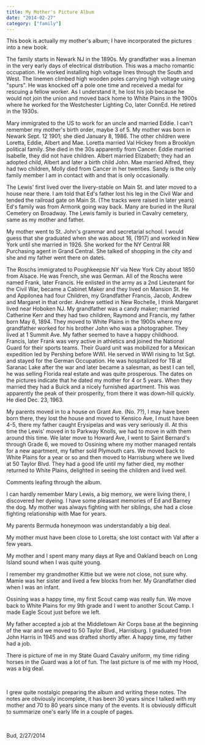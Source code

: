 ```yaml
---
title: My Mother's Picture Album
date: "2014-02-27"
category: ["family"]
---
```


This book is actually my mother's album; I have incorporated the pictures into a new book.

The family starts in Newark NJ in the 1890s.  My grandfather was a lineman in the very early days of electrical distribution.  This was a macho romantic occupation.  He worked installing high voltage lines through the South and West.  The linemen climbed high wooden poles carrying high voltage using "spurs". He was knocked off a pole one time and received a medal for rescuing a fellow worker.  As I understand it, he lost his job because he would not join the union and moved back home to White Plains in the 1900s where he worked for the Westchester Lighting Co, later ConnEd.  He retired in the 1930s.

Mary immigrated to the US to work for an uncle and married Eddie. I can't remember my mother's birth order, maybe 3 of 5.  My mother was born in Newark Sept. 12 1901; she died January 8, 1986. The other children were Loretta, Eddie, Albert and Mae. Loretta married Val Hickey from a Brooklyn political family.  She died in the 30s apparently from Cancer.  Eddie married Isabelle, they did not have children.  Albert married Elizabeth; they had an adopted child, Albert and later a birth child John.  Mae married Alfred, they had two children, Molly died from Cancer in her twenties.  Sandy is the only family member I am in contact with and that is only occasionally.

The Lewis' first lived over the livery-stable on Main St. and later moved to a house near there. I am told that Ed's father lost his leg in the Civil War and tended the railroad gate on Main St.  (The tracks were raised in later years)  Ed's family was from Armonk going way back.  Many are buried in the Rural Cemetery on Broadway.  The Lewis family is buried in Cavalry cemetery, same as my mother and father.

My mother went to St. John's grammar and secretarial school.  I would guess that she graduated when she was about 16, (1917) and worked in New York until she married in 1926.  She worked for the NY Central RR Purchasing agent in Grand Central. She talked of shopping in the city and she and my father went there on dates.

The Roschs immigrated to Poughkeepsie NY via New York City about 1850 from Alsace.  He was French, she was German. All of the Roschs were named Frank, later Francis.  He enlisted in the army as a 2nd Lieutenant for the Civil War, became a Cabinet Maker and they lived on Mansion St. He and Appilonea had four Children, my Grandfather Francis, Jacob, Andrew and Margaret in that order.  Andrew settled in New Rochelle, I think Margaret lived near Hoboken NJ.  My grandfather was a candy maker; married Catherine Kerr and they had two children, Raymond and Francis, my father born May 6, 1894.  They moved to White Plains in the 1900s where my grandfather worked for his brother John who was a photographer. They lived at 1 Summit Ave.  My father seemed to have a happy childhood.  Francis, later Frank was very active in athletics and joined the National Guard for their sports teams. Their Guard unit was mobilized for a Mexican expedition led by Pershing before WWI.  He served in WWI rising to 1st Sgt. and stayed for the German Occupation.  He was hospitalized for TB at Saranac Lake after the war and later became a salesman, as best I can tell, he was selling Florida real estate and was quite prosperous.  The dates on the pictures indicate that he dated my mother for 4 or 5 years.  When they married they had a  Buick and a nicely furnished apartment.  This was apparently the peak of their prosperity, from there it was down-hill quickly.  He died Dec. 23, 1963.

My parents moved in to a house on Grant Ave. (No. 7?), I may have been born there, they lost the house and moved to Kensico Ave, I must have been 4-5, there my father caught Erysipelas and was very seriously ill.  At this time the Lewis' moved in to Parkway Knolls, we had to move in with them around this time.  We later move to Howard Ave, I went to Saint Bernard's through Grade 6, we moved to Ossining where my mother managed rentals for a new apartment, my father sold Plymouth cars.  We moved back to White Plains for a year or so and then moved to Harrisburg where we lived at 50 Taylor Blvd. They had a good life until my father died, my mother returned to White Plains, delighted in seeing the children and lived well.

Comments leafing through the album.

I can hardly remember Mary Lewis, a big memory, we were living there, I discovered her dyeing.  I have some pleasant memories of Ed and Barney the dog.  My mother was always fighting with her siblings, she had a close fighting relationship with Mae for years.

My parents Bermuda honeymoon was understandably a big deal.

My mother must have been close to Loretta, she lost contact with Val after a few  years.

My mother and I spent many many days at Rye and Oakland beach on Long Island sound when I was quite young.

I remember my grandmother Kittie but we were not close, not sure why.  Mamie was her sister and lived a few blocks from her.  My Grandfather died when I was an infant.

Ossining was a happy time, my first Scout camp was really fun.  We move back to White Plains for my 9th grade and I went to another Scout Camp.  I made Eagle Scout just before we left.

My father accepted a job at the Middletown Air Corps base at the beginning of the war and we moved to 50 Taylor Blvd., Harrisburg.  I graduated from John Harris in 1945 and was drafted shortly after.  A happy time, my father had a job.

There is picture of me in my State Guard Cavalry uniform, my time riding horses in the Guard was a lot of fun. The last picture is of me with my Hood, was a big deal.

<br/>

I grew quite nostalgic preparing the album and writing these notes.  The notes are obviously incomplete, it has been 30 years since I talked with my mother and 70 to 80 years since many of the events.  It is obviously difficult to summarize one's early life in a couple of pages.

<br/>

Bud, 2/27/2014
